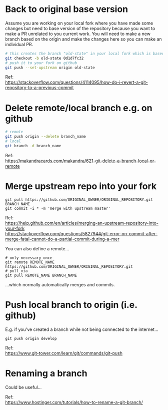 # Back to original base version

Assume you are working on your local fork where you have made some changes but need to base version of the repository because 
you want to make a PR unrelated to you current work. You will need to make a new branch based on the origin and make the changes
here so you can make an individual PR.

``` bash
# this creates the branch "old-state" in your local fork which is based on commit id "0d1d7fc32"
git checkout -b old-state 0d1d7fc32
# push it to your fork on github
git push --set-upstream origin old-state
```

Ref:  
https://stackoverflow.com/questions/4114095/how-do-i-revert-a-git-repository-to-a-previous-commit

# Delete remote/local branch e.g. on github

``` bash
# remote
git push origin --delete branch_name
# local
git branch -d branch_name
```

Ref:  
https://makandracards.com/makandra/621-git-delete-a-branch-local-or-remote

# Merge upstream repo into your fork

```
git pull https://github.com/ORIGINAL_OWNER/ORIGINAL_REPOSITORY.git BRANCH_NAME
git commit -i * -m 'merge with upstream master'
```

Ref:  
https://help.github.com/en/articles/merging-an-upstream-repository-into-your-fork  
https://stackoverflow.com/questions/5827944/git-error-on-commit-after-merge-fatal-cannot-do-a-partial-commit-during-a-mer  

You can also define a remote...
```
# only necessary once
git remote REMOTE_NAME https://github.com/ORIGINAL_OWNER/ORIGINAL_REPOSITORY.git
# pull via
git pull REMOTE_NAME BRANCH_NAME
```
...which normally automatically merges and commits.

# Push local branch to origin (i.e. github) 
E.g. if you've created a branch while not being connected to the internet...
```
git push origin develop
```

Ref:  
https://www.git-tower.com/learn/git/commands/git-push

# Renaming a branch
Could be useful...

Ref:  
https://www.hostinger.com/tutorials/how-to-rename-a-git-branch/
